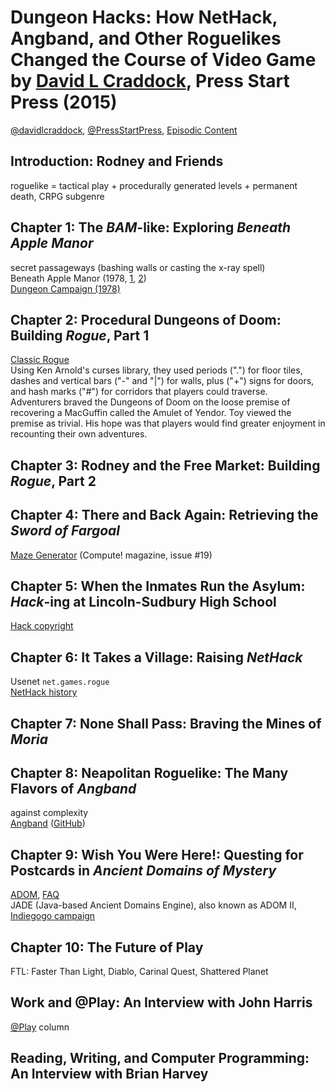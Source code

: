# Dungeon Hacks: How NetHack, Angband, and Other Roguelikes Changed the Course of Video Game by [David L Craddock][david_craddock], Press Start Press (2015)

[@davidlcraddock][twitter_davidlcraddock], [@PressStartPress][twitter_pressstartpress], [Episodic Content][episodic_content]

[david_craddock]: http://davidlcraddock.com/
[twitter_davidlcraddock]: https://twitter.com/davidlcraddock
[twitter_pressstartpress]: https://twitter.com/PressStartPress
[episodic_content]: https://episodiccontentmag.com

## Introduction: Rodney and Friends

roguelike = tactical play + procedurally generated levels + permanent death,
CRPG subgenre

## Chapter 1: The *BAM*-like: Exploring *Beneath Apple Manor*

secret passageways (bashing walls or casting the x-ray spell)<br>
Beneath Apple Manor (1978, [1][bam_1], [2][bam_2])<br>
[Dungeon Campaign (1978)][dungeon_campaign]

[bam_1]: http://gue.cgwmuseum.org/galleries/index.php?pub=0&item=14&id=2&key=0
[bam_2]: http://crpgaddict.blogspot.com/2012/12/game-79-beneath-apple-manor-1978.html
[dungeon_campaign]: http://crpgaddict.blogspot.com/2013/01/game-83-dungeon-campaign-1979.html

## Chapter 2: Procedural Dungeons of Doom: Building *Rogue*, Part 1

[Classic Rogue][classic_rogue]<br>
Using Ken Arnold's curses library, they used periods (".") for floor tiles,
dashes and vertical bars ("-" and "|") for walls, plus ("+") signs for doors,
and hash marks ("#") for corridors that players could traverse.<br>
Adventurers braved the Dungeons of Doom on the loose premise of recovering a
MacGuffin called the Amulet of Yendor. Toy viewed the premise as trivial. His
hope was that players would find greater enjoyment in recounting their own
adventures.

[classic_rogue]: http://oryxdesignlab.com/rogue

## Chapter 3: Rodney and the Free Market: Building *Rogue*, Part 2

## Chapter 4: There and Back Again: Retrieving the *Sword of Fargoal*

[Maze Generator][maze_generator] (Compute! magazine, issue #19)

[maze_generator]: https://archive.org/stream/1981-12-compute-magazine/Compute_Issue_019_1981_Dec#page/n55/mode/2up

## Chapter 5: When the Inmates Run the Asylum: *Hack*-ing at Lincoln-Sudbury High School

[Hack copyright][hack_copyright]

[hack_copyright]: http://homepages.cwi.nl/~aeb/games/hack/hack.html

## Chapter 6: It Takes a Village: Raising *NetHack*

Usenet `net.games.rogue`<br>
[NetHack history][nethack_history]

[nethack_history]: https://nethackwiki.com/wiki/Game_history

## Chapter 7: None Shall Pass: Braving the Mines of *Moria*

## Chapter 8: Neapolitan Roguelike: The Many Flavors of *Angband*

against complexity<br>
[Angband][angband] ([GitHub][github_angband])

[angband]: http://rephial.org/
[github_angband]: https://github.com/angband/angband

## Chapter 9: Wish You Were Here!: Questing for Postcards in *Ancient Domains of Mystery*

[ADOM][adom], [FAQ][adom_faq]<br>
JADE (Java-based Ancient Domains Engine), also known as ADOM II, [Indiegogo campaign][indiegogo_adom2]

[adom]: http://www.adom.de/adom/
[adom_faq]: http://web.mit.edu/yoz/adom/readme.1st
[indiegogo_adom2]: https://www.indiegogo.com/projects/resurrect-adom-development#/

## Chapter 10: The Future of Play

FTL: Faster Than Light, Diablo, Carinal Quest, Shattered Planet

## Work and @Play: An Interview with John Harris

[@Play][at_play] column

[at_play]: http://www.gamesetwatch.com/column_at_play/

## Reading, Writing, and Computer Programming: An Interview with Brian Harvey

